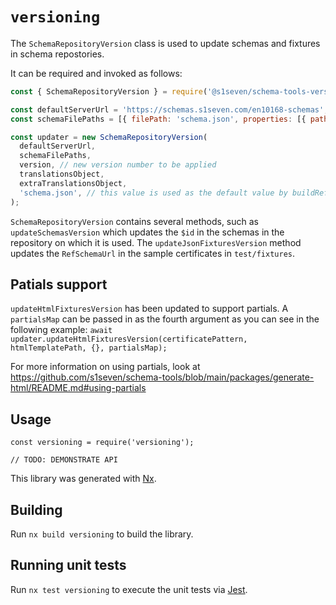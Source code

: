 # `versioning`

The `SchemaRepositoryVersion` class is used to update schemas and fixtures in schema repostories.

It can be required and invoked as follows:

```javascript
const { SchemaRepositoryVersion } = require('@s1seven/schema-tools-versioning');

const defaultServerUrl = 'https://schemas.s1seven.com/en10168-schemas';
const schemaFilePaths = [{ filePath: 'schema.json', properties: [{ path: '$id', value: 'schema.json' }] }]; // the value will be passed to buildRefSchemaUrl when setting $id

const updater = new SchemaRepositoryVersion(
  defaultServerUrl,
  schemaFilePaths,
  version, // new version number to be applied
  translationsObject,
  extraTranslationsObject,
  'schema.json', // this value is used as the default value by buildRefSchemaUrl, for example, by updateJsonFixturesVersion
);
```

`SchemaRepositoryVersion` contains several methods, such as `updateSchemasVersion` which updates the `$id` in the schemas in the repository on which it is used.
The `updateJsonFixturesVersion` method updates the `RefSchemaUrl` in the sample certificates in `test/fixtures`.

## Patials support

`updateHtmlFixturesVersion` has been updated to support partials. A `partialsMap` can be passed in as the fourth argument as you can see in the following example:
`await updater.updateHtmlFixturesVersion(certificatePattern, htmlTemplatePath, {}, partialsMap);`

For more information on using partials, look at https://github.com/s1seven/schema-tools/blob/main/packages/generate-html/README.md#using-partials

## Usage

```
const versioning = require('versioning');

// TODO: DEMONSTRATE API
```

This library was generated with [Nx](https://nx.dev).

## Building

Run `nx build versioning` to build the library.

## Running unit tests

Run `nx test versioning` to execute the unit tests via [Jest](https://jestjs.io).
